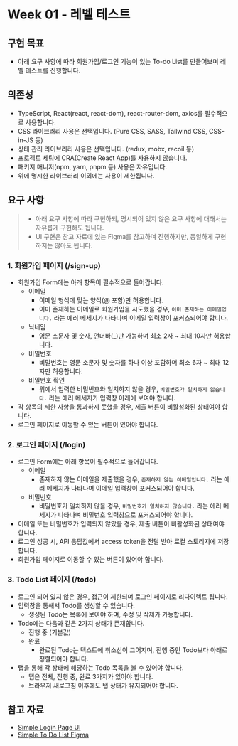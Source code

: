 # Week 01 - 레벨 테스트

## 구현 목표

- 아래 요구 사항에 따라 회원가입/로그인 기능이 있는 To-do List를 만들어보며 레벨 테스트를 진행합니다.

## 의존성

- TypeScript, React(react, react-dom), react-router-dom, axios를 필수적으로 사용합니다.
- CSS 라이브러리 사용은 선택입니다. (Pure CSS, SASS, Tailwind CSS, CSS-in-JS 등)
- 상태 관리 라이브러리 사용은 선택입니다. (redux, mobx, recoil 등)
- 프로젝트 세팅에 CRA(Create React App)를 사용하지 않습니다.
- 패키지 매니저(npm, yarn, pnpm 등) 사용은 자유입니다.
- 위에 명시한 라이브러리 이외에는 사용이 제한됩니다.

## 요구 사항

> - 아래 요구 사항에 따라 구현하되, 명시되어 있지 않은 요구 사항에 대해서는 자유롭게 구현해도 됩니다.
> - UI 구현은 참고 자료에 있는 Figma를 참고하며 진행하지만, 동일하게 구현하지는 않아도 됩니다.

### 1. 회원가입 페이지 (/sign-up)

- 회원가입 Form에는 아래 항목이 필수적으로 들어갑니다.
  - 이메일
    - 이메일 형식에 맞는 양식(@ 포함)만 허용합니다.
    - 이미 존재하는 이메일로 회원가입을 시도했을 경우, `이미 존재하는 이메일입니다.` 라는 에러 메세지가 나타나며 이메일 입력창이 포커스되어야 합니다.
  - 닉네임
    - 영문 소문자 및 숫자, 언더바(\_)만 가능하며 최소 2자 ~ 최대 10자만 허용합니다.
  - 비밀번호
    - 비밀번호는 영문 소문자 및 숫자를 하나 이상 포함하며 최소 6자 ~ 최대 12자만 허용합니다.
  - 비밀번호 확인
    - 위에서 입력한 비밀번호와 일치하지 않을 경우, `비밀번호가 일치하지 않습니다.` 라는 에러 메세지가 입력창 아래에 보여야 합니다.
- 각 항목의 제한 사항을 통과하지 못했을 경우, 제출 버튼이 비활성화된 상태여야 합니다.
- 로그인 페이지로 이동할 수 있는 버튼이 있어야 합니다.

### 2. 로그인 페이지 (/login)

- 로그인 Form에는 아래 항목이 필수적으로 들어갑니다.
  - 이메일
    - 존재하지 않는 이메일을 제출했을 경우, `존재하지 않는 이메일입니다.` 라는 에러 메세지가 나타나며 이메일 입력창이 포커스되어야 합니다.
  - 비밀번호
    - 비밀번호가 일치하지 않을 경우, `비밀번호가 일치하지 않습니다.` 라는 에러 메세지가 나타나며 비밀번호 입력창으로 포커스되어야 합니다.
- 이메일 또는 비밀번호가 입력되지 않았을 경우, 제출 버튼이 비활성화된 상태여야 합니다.
- 로그인 성공 시, API 응답값에서 access token을 전달 받아 로컬 스토리지에 저장합니다.
- 회원가입 페이지로 이동할 수 있는 버튼이 있어야 합니다.

### 3. Todo List 페이지 (/todo)

- 로그인 되어 있지 않은 경우, 접근이 제한되며 로그인 페이지로 리다이렉트 됩니다.
- 입력창을 통해서 Todo를 생성할 수 있습니다.
  - 생성된 Todo는 목록에 보여야 하며, 수정 및 삭제가 가능합니다.
- Todo에는 다음과 같은 2가지 상태가 존재합니다.
  - 진행 중 (기본값)
  - 완료
    - 완료된 Todo는 텍스트에 취소선이 그어지며, 진행 중인 Todo보다 아래로 정렬되어야 합니다.
- 탭을 통해 각 상태에 해당하는 Todo 목록을 볼 수 있어야 합니다.
  - 탭은 전체, 진행 중, 완료 3가지가 있어야 합니다.
  - 브라우저 새로고침 이후에도 탭 상태가 유지되어야 합니다.

## 참고 자료

- [Simple Login Page UI](<https://www.figma.com/file/hlxPK0mSudqN6Lfbb2LeVP/%F0%9F%92%BB-Simple-Login-Page-UI-(Community)?type=design&node-id=0%3A1&mode=design&t=mt2TkV820L6ctVVh-1s>)
- [Simple To Do List Figma](<https://www.figma.com/file/lJ5fbnWqh2JUdZCWGqKLZk/Simple-To-Do-List-(Community)?type=design&node-id=0%3A1&mode=design&t=H0dkpSF2XXOfvZ8C-1>)
